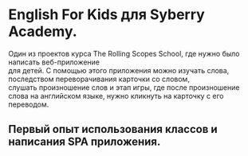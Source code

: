 # English For Kids для Syberry Academy.
  Один из проектов курса The Rolling Scopes School, где нужно было написать веб-приложение  
  для детей. С помощью этого приложения можно изучать слова, последством переворачивания карточки со словом,  
  слушать произношение слов и этап игры, где после произношение слова на английском языке, нужно кликнуть на карточку с его переводом.

##  Первый опыт использования классов и написания SPA приложения.